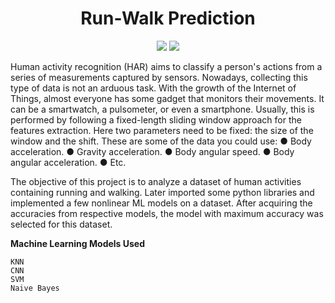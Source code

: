 <h1 align="center">Run-Walk Prediction </h1>
<p align="center">
<img src="https://img.shields.io/badge/Python-FFD43B?style=for-the-badge&logo=python&logoColor=blue" />
<img src="https://img.shields.io/badge/SQLite-07405E?style=for-the-badge&logo=sqlite&logoColor=white" />
</p>

<p  align="justify">

Human activity recognition (HAR) aims to classify a person's actions from a series of measurements captured by sensors.
Nowadays, collecting this type of data is not an arduous task. With the growth of the Internet of Things, almost everyone has some gadget that monitors their movements. It can be a smartwatch, a pulsometer, or even a smartphone.
Usually, this is performed by following a fixed-length sliding window approach for the features extraction. Here two parameters need to be fixed: the size of the window and the shift.
These are some of the data you could use:
      ●	Body acceleration.
      ●	Gravity acceleration.
      ●	Body angular speed.
      ●	Body angular acceleration.
      ●	Etc.


The objective of this project is to analyze a dataset of human activities containing running and walking. Later imported some python libraries and implemented a few nonlinear ML models on a dataset. After acquiring the accuracies from respective models, the model with maximum accuracy was selected for this dataset.


**Machine Learning Models Used**

```
KNN
CNN
SVM
Naive Bayes
```
